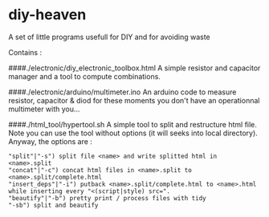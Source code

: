 # diy-heaven
A set of little programs usefull for DIY and for avoiding waste




Contains :


####./electronic/diy_electronic_toolbox.html
A simple resistor and capacitor manager and a tool to compute combinations.

####./electronic/arduino/multimeter.ino
An arduino code to measure resistor, capacitor & diod for these moments you don't have an operationnal multimeter with you...

####./html_tool/hypertool.sh
A simple tool to split and restructure html file.
Note you can use the tool without options (it will seeks into local directory).
Anyway, the options are :
```
"split"|"-s") split file <name> and write splitted html in <name>.split 
"concat"|"-c") concat html files in <name>.split to <name>.split/complete.html
"insert_deps"|"-i") putback <name>.split/complete.html to <name>.html while inserting every "<(script|style) src=".
"beautify"|"-b") pretty print / process files with tidy 
"-sb") split and beautify
```
